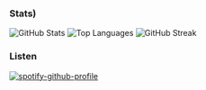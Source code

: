 ### Stats)

![GitHub Stats](https://github-readme-stats.vercel.app/api?username=testudoDaemon&show_icons=true&theme=radical)
![Top Languages](https://github-readme-stats.vercel.app/api/top-langs/?username=testudoDaemon&layout=compact&theme=radical)
![GitHub Streak](http://github-readme-streak-stats.herokuapp.com?user=Tade03&theme=radical)


### Listen 

<div aling="center">

[![spotify-github-profile](https://spotify-github-profile.kittinanx.com/api/view?uid=21hnhslazxctpzlrlx6cudz5y&cover_image=true&theme=compact&show_offline=false&background_color=121212&interchange=false)](https://github.com/kittinan/spotify-github-profile)

</div>
